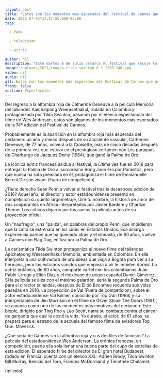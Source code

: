```yaml
---
layout: post
title: "Estos son los momentos más esperados del Festival de Cannes que no te querrás perder"
date: 2021-07-02T17:17:00.000-06:00
tags:
  
  - Fama
  
  - television
  
  - actriz
  
author: nil
description: "Este martes 6 de julio arranca el festival que recoje lo mejor del cine internacional. "
image: /uploads/2021/images-tilda-swinton_0_3_1200_746.jpg
video: nil
audio: nil
alt: Estos son los momentos más esperados del Festival de Cannes que no te querrás perder
front: false
section: Espectáculos
---
```


Del regreso a la alfombra roja de Catherine Deneuve a la película Memoria del tailandés Apichatpong Weerasethakul, rodada en Colombia y protagonizada por Tilda Swinton, pasando por el elenco espectacular del filme de Wes Anderson, estos son algunos de los momentos más esperados de la 74ª edición del Festival de Cannes. 

Probablemente es la aparición en la alfombra roja más esperada del certamen: un año y medio después de su accidente vascular, Catherine Deneuve, de 77 años, volverá a la Croisette, más de cinco décadas después de la primera vez que estuvo en el prestigioso certamen con Los paraguas de Cherburgo de Jacques Demy (1964), que ganó la Palma de Oro.


La icónica actriz francesa asidua al festival, la última vez fue en 2019 para entregar la Palma de Oro al surcoreano Bong Joon-Ho por Parásitos, pero que nunca ha sido premiada en él, protagoniza el filme de Emmanuelle Bercot De son vivant (Fuera de competición). 

¿Tiene derecho Sean Penn a volver al festival tras la desastrosa edición de 2016? Aquel año, el director y actor estadounidense presentó en competición su quinto largometraje, Diré tu nombre, la historia de amor de dos cooperantes en África interpretados por Javier Bardem y Charlize Theron. Los críticos dejaron por los suelos la película antes de su proyección oficial. 

Un "naufragio", una "paliza", en palabras del propio Penn, que impidieron que la cinta se estrenara en los cines en Estados Unidos. Esa amarga experiencia parece que ha quedado atrás y el cineasta, de 60 años, vuelve a Cannes con Flag Day, en liza por la Palma de Oro. 

La carismática Tilda Swinton protagoniza el nuevo filme del tailandés Apichatpong Weerasethakul Memoria, ambientada en Colombia. En ella interpreta a una cultivadora de orquídeas que viaja a Bogotá para ver a su hermana, pero los extraños sonidos que empieza a oír le impiden dormir. 
La actriz británica, de 60 años, comparte cartel con los colombianos Juan Pablo Urrego y Elkin Díaz y el mexicano de origen español Daniel Giménez. Si la película se alza con el máximo galardón, sería la segunda Palma de Oro para el director tailandés, después de El tío Boonmee recuerda sus vidas pasadas en 2010. 
La proyección de Val (Fuera de competición), sobre el actor estadounidense Val Kilmer, conocido por Top Gun (1986) y su interpretación de Jim Morrison en el filme de Oliver Stone The Doors (1991), se anuncia como uno de los momentos más emotivos del certamen. 
Este biopic, dirigido por Ting Poo y Leo Scott, narra su combate contra el cáncer de garganta que casi le costó la vida. Ya curado, el actor, de 61 años, se prepara para el estreno de la secuela del famoso filme de aviadores Top Gun: Maverick.

¿Qué sería de Cannes sin la alfombra roja y sus desfiles de famosos? La película del estadounidense Wes Anderson, La crónica francesa, en competición, puede ella sola llenar una buena parte del cupo de estrellas de esta edición. 
El esperado filme del director de El gran hotel Budapest, rodado en Francia, cuenta con un elenco XXL: Adrien Brody, Tilda Swinton, Bill Murray, Benicio del Toro, Frances McDormand y Timothée Chalamet.

(milenio)